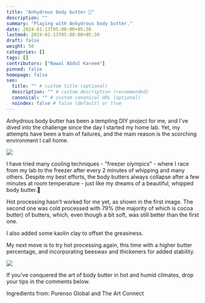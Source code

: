 ```yaml
---
title: "Anhydrous body butter 🍯"
description: ""
summary: "Playing with Anhydrous body butter."
date: 2024-01-13T05:00:00+05:30
lastmod: 2024-01-13T05:00:00+05:30
draft: false
weight: 50
categories: []
tags: []
contributors: ["Nawal Abdul Kareem"]
pinned: false
homepage: false
seo:
  title: "" # custom title (optional)
  description: "" # custom description (recommended)
  canonical: "" # custom canonical URL (optional)
  noindex: false # false (default) or true
---
```



Anhydrous body butter has been a tempting DIY project for me, and I've dived into the challenge since the day I started my home lab. Yet, my attempts have been a train of failures, and the main reason is the scorching environment I call home.

![](https://media.licdn.com/dms/image/D5622AQHS574GdsV6tg/feedshare-shrink_800/0/1705416688249?e=1713398400&v=beta&t=rlsWFIzx2r-2UcazgXmK1tgoSc4o9n50L_UTnasaHjI)

I have tried many cooling techniques - "freezer olympics" - where I race from my lab to the freezer after every 2 minutes of whipping and many others. Despite my best efforts, the body butters always collapse after a few minutes at room temperature - just like my dreams of a beautiful, whipped body butter.🥲

Hot processing hasn't worked for me yet, as shown in the first image. The second one was cold processed with 79% (the majority of which is cocoa butter) of butters, which, even though a bit soft, was still better than the first one.

I also added some kaolin clay to offset the greasiness.

My next move is to try hot processing again, this time with a higher butter percentage, and incorporating beeswax and thickeners for added stability.

![](https://media.licdn.com/dms/image/D5622AQEplpyr9USaxw/feedshare-shrink_800/0/1705416687992?e=1713398400&v=beta&t=K1dikjVgIlTUExHc9b5MfJCUKLdxXW3GQ6UpBkr_pbY)

If you've conquered the art of body butter in hot and humid climates, drop your tips in the comments below.

Ingredients from:
Purenso Global and The Art Connect